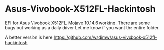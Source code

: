 # Asus-Vivobook-X512FL-Hackintosh
EFI for Asus Vivobook X512FL. 
Mojave 10.14.6 working.
There are some bugs but working as a daily driver
Let me know if you want the entire folder.

A better version is here 
https://github.com/wadimw/asus-vivobook-x512fl-hackintosh
